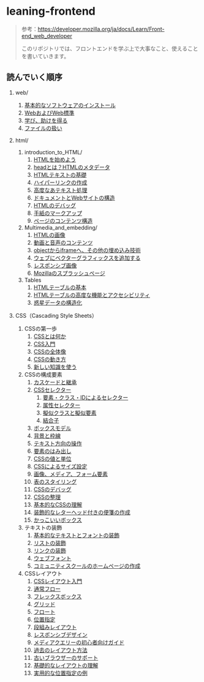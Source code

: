 # leaning-frontend

> 参考：https://developer.mozilla.org/ja/docs/Learn/Front-end_web_developer
>
> このリポジトリでは、フロントエンドを学ぶ上で大事なこと、使えることを書いていきます。

## 読んでいく順序

1. web/

   1. [基本的なソフトウェアのインストール](https://github.com/ittoku703/leaning-frontend/blob/main/web/installing_basic_software.md)
   2. [WebおよびWeb標準](https://github.com/ittoku703/leaning-frontend/blob/main/web/the_web_and_web_standards.md)
   3. [学び、助けを得る](https://github.com/ittoku703/leaning-frontend/blob/main/web/learning_and_getting_help.md)
   3. [ファイルの扱い](https://github.com/ittoku703/leaning-frontend/blob/main/web/dealing_with_files.md)
2. html/
   1. introduction_to_HTML/
      1. [HTMLを始めよう](https://github.com/ittoku703/leaning-frontend/blob/main/html/Introduction_to_HTML/getting_started.md)
      2. [headとは？HTMLのメタデータ](https://github.com/ittoku703/leaning-frontend/blob/main/html/Introduction_to_HTML/the_head_metadata_in_html.md)
      3. [HTMLテキストの基礎](https://github.com/ittoku703/leaning-frontend/blob/main/html/Introduction_to_HTML/HTML_text_fundamentals.md)
      4. [ハイパーリンクの作成](https://github.com/ittoku703/leaning-frontend/blob/main/html/Introduction_to_HTML/creating_hyperlinks.md)
      5. [高度なあテキスト処理](https://github.com/ittoku703/leaning-frontend/blob/main/html/Introduction_to_HTML/advanced_text_fomatting.md)
      6. [ドキュメントとWebサイトの構造](https://github.com/ittoku703/leaning-frontend/blob/main/html/Introduction_to_HTML/document_and_website_structure.md)
      7. [HTMLのデバッグ](https://github.com/ittoku703/leaning-frontend/blob/main/html/Introduction_to_HTML/debugging_html.md)
      8. [手紙のマークアップ](https://github.com/ittoku703/leaning-frontend/blob/main/html/Introduction_to_HTML/markup_letter.html)
      9. [ページのコンテンツ構造](https://github.com/ittoku703/leaning-frontend/tree/main/html/Introduction_to_HTML/structuring_a_page_of_content)
   2. Multimedia_and_embedding/
      1. [HTMLの画像](https://github.com/ittoku703/leaning-frontend/blob/main/html/Multimedia_and_embedding/images_in_HTML.md)
      2. [動画と音声のコンテンツ](https://github.com/ittoku703/leaning-frontend/blob/main/html/Multimedia_and_embedding/video_and_audio_content.md)
      3. [objectからiframeへ、その他の埋め込み技術](https://github.com/ittoku703/leaning-frontend/blob/main/html/Multimedia_and_embedding/other_embedding_technologies.md)
      4. [ウェブにベクターグラフィックスを追加する](https://github.com/ittoku703/leaning-frontend/blob/main/html/Multimedia_and_embedding/adding_vector_graphics_to_the_web.md)
      5. [レスポンシブ画像](https://github.com/ittoku703/leaning-frontend/blob/main/html/Multimedia_and_embedding/responsive_images.md)
      6. [Mozillaのスプラッシュページ](https://github.com/ittoku703/leaning-frontend/blob/main/html/Multimedia_and_embedding/mozilla_splash_page/)
   3. Tables
      1. [HTMLテーブルの基本](https://github.com/ittoku703/leaning-frontend/blob/main/html/Tables/basics.md)
      2. [HTMLテーブルの高度な機能とアクセシビリティ](https://github.com/ittoku703/leaning-frontend/blob/main/html/Tables/advanced.md)
      3. [惑星データの構造化](https://github.com/ittoku703/leaning-frontend/blob/main/html/Tables/structuring_planet_data/)
2. CSS（Cascading Style Sheets）
   1. CSSの第一歩
      1. [CSSとは何か](https://github.com/ittoku703/leaning-frontend/blob/main/css/First_steps/what_is_css.md)
      2. [CSS入門](https://github.com/ittoku703/leaning-frontend/blob/main/css/First_steps/getting_started.md)
      3. [CSSの全体像](https://github.com/ittoku703/leaning-frontend/blob/main/css/First_steps/how_css_is_structured.md)
      4. [CSSの動き方](https://github.com/ittoku703/leaning-frontend/blob/main/css/First_steps/how_css_works.md)
      5. [新しい知識を使う](https://github.com/ittoku703/leaning-frontend/blob/main/css/First_steps/styling_a_biography_page/)
   2. CSSの構成要素
      1. [カスケードと継承](https://github.com/ittoku703/leaning-frontend/blob/main/css/Building_blocks/cascade_and_inheritance.md)
      2. [CSSセレクター](https://github.com/ittoku703/leaning-frontend/blob/main/css/Building_blocks/selectors.md)
         1. [要素・クラス・IDによるセレクター](https://github.com/ittoku703/leaning-frontend/blob/main/css/Building_blocks/type_class_and_id_selectors.md)
         2. [属性セレクター](https://github.com/ittoku703/leaning-frontend/blob/main/css/Building_blocks/attribute_selectors.md)
         3. [擬似クラスと擬似要素](https://github.com/ittoku703/leaning-frontend/blob/main/css/Building_blocks/pseudo-classes_and_pseudo-elements.md)
         4. [結合子](https://github.com/ittoku703/leaning-frontend/blob/main/css/Building_blocks/combinators.md)
      3. [ボックスモデル](https://github.com/ittoku703/leaning-frontend/blob/main/css/Building_blocks/the_box_model.md)
      4. [背景と枠線](https://github.com/ittoku703/leaning-frontend/blob/main/css/Building_blocks/backgrounds_and_borders.md)
      5. [テキスト方向の操作](https://github.com/ittoku703/leaning-frontend/blob/main/css/Building_blocks/handling_different_text_directions.md)
      6. [要素のはみ出し](https://github.com/ittoku703/leaning-frontend/blob/main/css/Building_blocks/overflowing_content.md)
      7. [CSSの値と単位](https://github.com/ittoku703/leaning-frontend/blob/main/css/Building_blocks/values_and_units.md)
      8. [CSSによるサイズ設定](https://github.com/ittoku703/leaning-frontend/blob/main/css/Building_blocks/sizing_items_in_css.md)
      9. [画像、メディア、フォーム要素](https://github.com/ittoku703/leaning-frontend/blob/main/css/Building_blocks/images_media_form_elements.md)
      10. [表のスタイリング](https://github.com/ittoku703/leaning-frontend/blob/main/css/Building_blocks/styling_tables.md)
      11. [CSSのデバッグ](https://github.com/ittoku703/leaning-frontend/blob/main/css/Building_blocks/debugging_css.md)
      12. [CSSの整理](https://github.com/ittoku703/leaning-frontend/blob/main/css/Building_blocks/organizing.md)
      13. [基本的なCSSの理解](https://github.com/ittoku703/leaning-frontend/blob/main/css/Building_blocks/Fundamental_CSS_comprehension/)
      14. [装飾的なレターヘッド付きの便箋の作成](https://github.com/ittoku703/leaning-frontend/blob/main/css/Building_blocks/Creating_fancy_letterheaded_paper/)
      15. [かっこいいボックス](https://github.com/ittoku703/leaning-frontend/blob/main/css/Building_blocks/A_cool_looking_box/)
   3. テキストの装飾
      1. [基本的なテキストとフォントの装飾](https://github.com/ittoku703/leaning-frontend/blob/main/css/Styling_text/fundamentals.md)
      2. [リストの装飾](https://github.com/ittoku703/leaning-frontend/blob/main/css/Styling_text/styling_lists.md)
      3. [リンクの装飾](https://github.com/ittoku703/leaning-frontend/blob/main/css/Styling_text/styling_links.md)
      4. [ウェブフォント](https://github.com/ittoku703/leaning-frontend/blob/main/css/Styling_text/web_fonts.md)
      5. [コミュニティスクールのホームページの作成](https://github.com/ittoku703/leaning-frontend/blob/main/css/Styling_text/Typesetting_a_homepage/)
   4. CSSレイアウト
      1. [CSSレイアウト入門](https://github.com/ittoku703/leaning-frontend/blob/main/css/CSS_layout/introduction.md)
      2. [通常フロー](https://github.com/ittoku703/leaning-frontend/blob/main/css/CSS_layout/normal_flow.md)
      3. [フレックスボックス](https://github.com/ittoku703/leaning-frontend/blob/main/css/CSS_layout/flexbox.md)
      4. [グリッド](https://github.com/ittoku703/leaning-frontend/blob/main/css/CSS_layout/grids.md)
      5. [フロート](https://github.com/ittoku703/leaning-frontend/blob/main/css/CSS_layout/floats.md)
      6. [位置指定](https://github.com/ittoku703/leaning-frontend/blob/main/css/CSS_layout/positioning.md)
      7. [段組みレイアウト](https://github.com/ittoku703/leaning-frontend/blob/main/css/CSS_layout/multiple-column_layout.md)
      8. [レスポンシブデザイン](https://github.com/ittoku703/leaning-frontend/blob/main/css/CSS_layout/responsive_design.md)
      9. [メディアクエリーの初心者向けガイド](https://github.com/ittoku703/leaning-frontend/blob/main/css/CSS_layout/media_queries.md)
      10. [過去のレイアウト方法](https://github.com/ittoku703/leaning-frontend/blob/main/css/CSS_layout/legacy_layout_methods.md)
      11. [古いブラウザーのサポート](https://github.com/ittoku703/leaning-frontend/blob/main/css/CSS_layout/supporting_older_browsers.md)
      12. [基礎的なレイアウトの理解](https://github.com/ittoku703/leaning-frontend/blob/main/css/CSS_layout/Fundamental_Layout_Comprehension/)
	  13. [実用的な位置指定の例](https://github.com/ittoku703/leaning-frontend/blob/main/css/CSS_layout/Practical_positioning_examples/)
